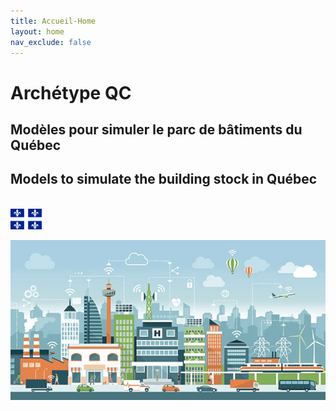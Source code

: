 ```yaml
---
title: Accueil-Home
layout: home
nav_exclude: false
---
```

# Archétype QC  

## Modèles pour simuler le parc de bâtiments du Québec  
## Models to simulate the building stock in Québec  
<br /> 
<img src="assets/images/qc.png" alt="drawing" width="50"/>  
<br /> 
  
![](assets/images/TestImageBuildingStockModel.png)  
